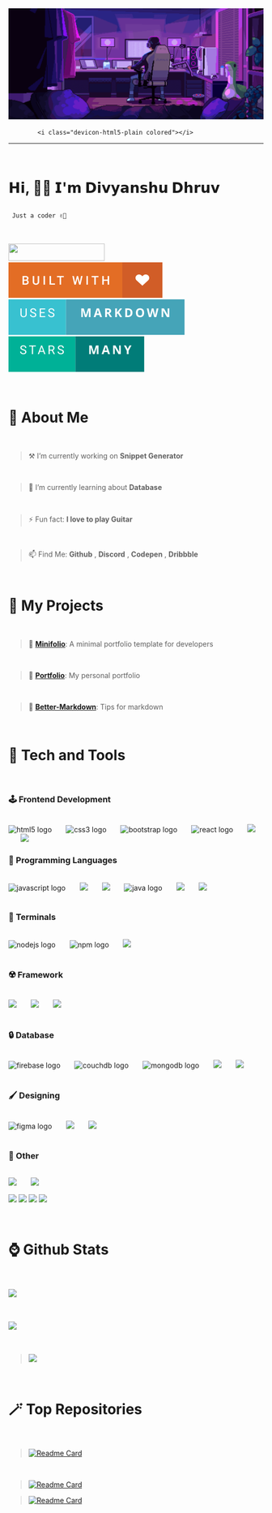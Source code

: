 <img src="img/code.gif">

            <i class="devicon-html5-plain colored"></i>
          
---

<br>

<p align="left"><h1><p align="left">𝗛𝗶, 👋🏻 𝗜'𝗺 𝗗𝗶𝘃𝘆𝗮𝗻𝘀𝗵𝘂 𝗗𝗵𝗿𝘂𝘃 </p></h1></p>
<font align="left" ><code>&nbsp;Just a coder ✌🏻</code></font>
  <br><br>
<br>

<p align="left"> <img src="https://komarev.com/ghpvc/?username=divyanshudhruv&style=for-the-badge&color=808fff" width="190px" height="34.4px"> &nbsp;&nbsp;&nbsp; 
 <img src="img/built with.svg" > &nbsp;&nbsp;&nbsp; <img src="img/uses-markdown.svg"> &nbsp;&nbsp;&nbsp; <img src="img/Stars.svg">&nbsp;&nbsp;&nbsp;</p>

<br>

<h1><b>🫥 About Me</b></h3>
 
<p align="left">
<br>

> ⚒️ I’m currently working on **Snippet Generator**

<br>

> 🌱 I’m currently learning about **Database**

<br>

> ⚡ Fun fact: **I love to play Guitar** 

  <br>
  
> 📫 Find Me: **Github** , **Discord** , **Codepen** , **Dribbble**

  <br>
  </p>

  <h1><b>📁 My Projects</b></h1>

<br>

> **📍** [**Minifolio**](https://github.com/divyanshudhruv/Minifolio): A minimal portfolio template for developers

 <br>

> **🤖** [**Portfolio**](https://github.com/divyanshudhruv/divyanshudhruv.github.io): My personal portfolio

 <br>
 
 > **🚩** [**Better-Markdown**](https://github.com/divyanshudhruv/Better-Markdown): Tips for markdown

  <br>
  

<h1><b>🔦 Tech and Tools</b></h1>

<br>
<h3><b>🕹️ Frontend Development</b></h4></summary>
  <br>
<div align="left">
  <img src="https://cdn.jsdelivr.net/gh/devicons/devicon/icons/html5/html5-original.svg" height="40" alt="html5 logo"  />
  <img width="20" />
  <img src="https://cdn.jsdelivr.net/gh/devicons/devicon/icons/css3/css3-original.svg" height="40" alt="css3 logo"  />
  <img width="20" />
    <img src="https://skillicons.dev/icons?i=bootstrap" height="40" alt="bootstrap logo"  />
  <img width="20" />
  <img src="https://cdn.jsdelivr.net/gh/devicons/devicon/icons/react/react-original.svg" height="40" alt="react logo"  />
  <img width="20" />
  <img src="https://devicon-website.vercel.app/api/bulma/plain.svg" height="40"></img>
  <img width="20" />
  <img src="https://devicon-website.vercel.app/api/sass/original.svg" height="40"></img>
  <img width="20" />




  <br>
</div>

###

<h3><b>🧪 Programming Languages</b></h4>
<div align="left"><br>
  <img src="https://cdn.jsdelivr.net/gh/devicons/devicon/icons/javascript/javascript-original.svg" height="40" alt="javascript logo"  />
  <img width="20" />
  <img src="https://devicon-website.vercel.app/api/typescript/original.svg" height="40"></img>
    <img width="20" />
<img src="https://devicon-website.vercel.app/api/dart/original.svg" height="40"></img>
  <img width="20" />
  <img src="https://cdn.jsdelivr.net/gh/devicons/devicon/icons/java/java-original.svg" height="40" alt="java logo"  />
  <img width="20" />
  <img src="https://devicon-website.vercel.app/api/python/original.svg"height="40"></img>
  <img width="20" />
  <img src="https://devicon-website.vercel.app/api/numpy/original.svg" height="40"></img>
  </div>
  <br>

###

<h3><b>📌 Terminals</h4></b>
<br>
<div align="left">
  <img src="https://cdn.jsdelivr.net/gh/devicons/devicon/icons/nodejs/nodejs-original.svg" height="40" alt="nodejs logo"  />
    <img width="20px" />
    <img src="https://cdn.jsdelivr.net/gh/devicons/devicon/icons/npm/npm-original-wordmark.svg" height="40" alt="npm logo"  />
      <img width="20px" />
  <img src="https://devicon-website.vercel.app/api/bash/original.svg" height="40"></img>

</div>
<br>


###

<h3><b>☢️ Framework</h4></b>
<br>
<div align="left">   
  <img src="https://devicon-website.vercel.app/api/bootstrap/original.svg" height="40"></img>
    <img width="20px" />
 
  <img src="https://avatars.githubusercontent.com/u/76870092?s=280&v=4" height="40">
      <img width="20px" />
      <img src="https://devicon-website.vercel.app/api/tailwindcss/plain.svg" height="40"></img>
  <img width="20" />

</div>
<br>

###

<h3><b>🔒 Database</b></h4>
  <br>
<div align="left">
  <img src="https://cdn.jsdelivr.net/gh/devicons/devicon/icons/firebase/firebase-plain.svg" height="40" alt="firebase logo"  />
  <img width="20" />
  <img src="https://cdn.jsdelivr.net/gh/devicons/devicon/icons/couchdb/couchdb-original.svg" height="40" alt="couchdb logo"  />  
  <img width="20" />
  <img src="https://cdn.jsdelivr.net/gh/devicons/devicon/icons/mongodb/mongodb-original.svg" height="40" alt="mongodb logo"  />  
  <img width="20" />
<img src="https://seeklogo.com/images/S/supabase-logo-DCC676FFE2-seeklogo.com.png" height="40">
  <img width="20" />
<img src="https://devicon-website.vercel.app/api/mysql/original.svg" height="40"></img>
</div><br>

###

<h3><b>🖌️ Designing</b></h4>
  <br>
<div align="left">
  <img src="https://cdn.jsdelivr.net/gh/devicons/devicon/icons/figma/figma-original.svg" height="40" alt="figma logo"  />
    <img width="20" />
  <img src="https://devicon-website.vercel.app/api/canva/original.svg" height="40"></img>
<img  width="20">
  <img src="https://github.com/user-attachments/assets/f2dee293-eabc-449b-a41c-902deb45c2f9" height="40">
</div>
<br>

###

<h3><b>🚀 Other</b></h4>
  <br>
<div align="left">
 <img src="https://devicon-website.vercel.app/api/arduino/original.svg" height="40"></img>
<img width="20" />
<img src="https://devicon-website.vercel.app/api/appwrite/original.svg" height="40"></img>
<img width="20" />

<img src="https://devicon-website.vercel.app/api/codepen/plain.svg"></img>
<img src="https://devicon-website.vercel.app/api/digitalocean/original.svg"></img>
<img src="https://devicon-website.vercel.app/api/discordjs/original.svg"></img>
<img src="https://devicon-website.vercel.app/api/eslint/original.svg"></img>

    
  
<br>

<h1>⌚ Github Stats</h3>

<br>
  
![](https://github-readme-stats.vercel.app/api?username=divyanshudhruv&theme=vue-dark&hide_border=false&include_all_commits=true&count_private=false)

<br>

![](https://github-readme-streak-stats.herokuapp.com/?user=divyanshudhruv&theme=vue-dark&hide_border=false)

 <br>
  
>  <img src="https://github-readme-stats.vercel.app/api/top-langs/?username=divyanshudhruv&hide_progress=true&theme=vue-dark&hide_border=false">


<br>

  <h1>🪄 Top Repositories</h1>

<br>

> [![Readme Card](https://github-readme-stats.vercel.app/api/pin/?username=divyanshudhruv&repo=Minifolio&show_owner=true)](https://github.com/divyanshudhruv/Minifolio)

 <br>

> [![Readme Card](https://github-readme-stats.vercel.app/api/pin/?username=divyanshudhruv&repo=Better-Markdown&show_owner=true)](https://github.com/divyanshudhruv/Better-Markdown)


> [![Readme Card](https://github-readme-stats.vercel.app/api/pin/?username=divyanshudhruv&repo=divyanshudhruv.github.io&show_owner=fasle)](https://github.com/divyanshudhruv/divyanshudhruv.github.io)

  <br>
  

<br>
